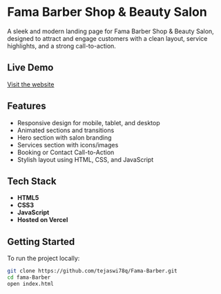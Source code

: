 # Fama Barber Shop & Beauty Salon

A sleek and modern landing page for Fama Barber Shop & Beauty Salon, designed to attract and engage customers with a clean layout, service highlights, and a strong call-to-action.

## Live Demo

[Visit the website]()

## Features

- Responsive design for mobile, tablet, and desktop
- Animated sections and transitions
- Hero section with salon branding
- Services section with icons/images
- Booking or Contact Call-to-Action
- Stylish layout using HTML, CSS, and JavaScript

## Tech Stack

- **HTML5**
- **CSS3**
- **JavaScript**
- **Hosted on Vercel**

## Getting Started

To run the project locally:

```bash
git clone https://github.com/tejaswi78q/Fama-Barber.git
cd fama-Barber
open index.html
